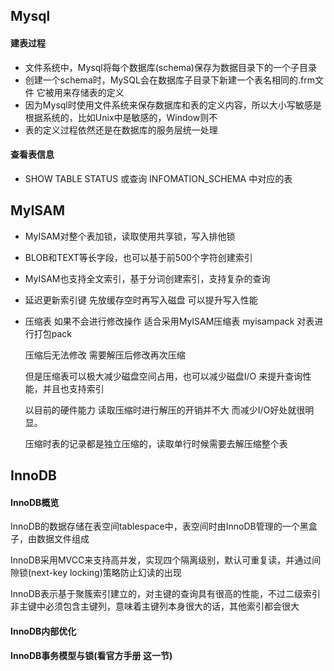 ## Mysql

#### 建表过程
- 文件系统中，Mysql将每个数据库(schema)保存为数据目录下的一个子目录
- 创建一个schema时，MySQL会在数据库子目录下新建一个表名相同的.frm文件 它被用来存储表的定义
- 因为Mysql时使用文件系统来保存数据库和表的定义内容，所以大小写敏感是根据系统的，比如Unix中是敏感的，Window则不
- 表的定义过程依然还是在数据库的服务层统一处理

#### 查看表信息

- SHOW TABLE STATUS 或查询 INFOMATION_SCHEMA 中对应的表


## MyISAM

- MyISAM对整个表加锁，读取使用共享锁，写入排他锁
    
- BLOB和TEXT等长字段，也可以基于前500个字符创建索引
    
- MyISAM也支持全文索引，基于分词创建索引，支持复杂的查询
    
- 延迟更新索引键 先放缓存空时再写入磁盘 可以提升写入性能

- 压缩表 如果不会进行修改操作 适合采用MyISAM压缩表 myisampack 对表进行打包pack
  
  压缩后无法修改 需要解压后修改再次压缩
  
  但是压缩表可以极大减少磁盘空间占用，也可以减少磁盘I/O 来提升查询性能，并且也支持索引
  
  以目前的硬件能力 读取压缩时进行解压的开销并不大  而减少I/O好处就很明显。
  
  压缩时表的记录都是独立压缩的，读取单行时候需要去解压缩整个表
     



## InnoDB

#### InnoDB概览

InnoDB的数据存储在表空间tablespace中，表空间时由InnoDB管理的一个黑盒子，由数据文件组成

InnoDB采用MVCC来支持高并发，实现四个隔离级别，默认可重复读，并通过间隙锁(next-key locking)策略防止幻读的出现

InnoDB表示基于聚簇索引建立的，对主键的查询具有很高的性能，不过二级索引非主键中必须包含主键列，意味着主键列本身很大的话，其他索引都会很大


#### InnoDB内部优化




#### InnoDB事务模型与锁(看官方手册 这一节)



